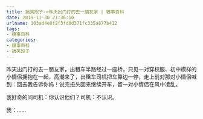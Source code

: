 ```yaml
---
title: 搞笑段子->昨天出门打的去一朋友家 | 糗事百科
date: 2019-11-30 21:36:10
urlname: 103ad4e0f2f3fd0d371fc335a877b412
tags: 
- 糗事百科
categories:
- 糗事百科
- 搞笑段子
---
```

昨天出门打的去一朋友家，出租车半路经过一座桥，只见一对穿校服、初中模样的小情侣拥抱在一起，高潮来了，出租车司机把车靠边一停，走上前对那对小情侣喊到：回去我告诉你妈！说完扭头回来继续开车，留一对小情侣在风中凌乱。

我好奇的问司机：你认识他们？司机：不认识。

我：……


